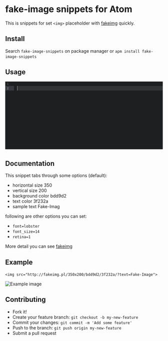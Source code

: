 # fake-image snippets for Atom

This is snippets for set `<img>` placeholder with [fakeimg](https://fakeimg.pl/) quickly.

## Install

Search `fake-image-snippets` on package manager or `apm install fake-image-snippets`

## Usage

![FakeImg Usage](./fakeimg.gif)

## Documentation

This snippet tabs through some options (default):

- horizontal size 350
- vertical size 200
- background color bdd9d2
- text color 3f232a
- sample text Fake-Imag

following are other options you can set:

- `font=lobster`
- `font_size=14`
- `retina=1`

More detail you can see [fakeimg](https://fakeimg.pl/)

## Example

`<img src="http://fakeimg.pl/350x200/bdd9d2/3f232a/?text=Fake-Image">`

![Example image](http://fakeimg.pl/350x200/bdd9d2/3f232a/?text=Fake-Image)

## Contributing

- Fork it!
- Create your feature branch: `git checkout -b my-new-feature`
- Commit your changes: `git commit -m 'Add some feature'`
- Push to the branch: `git push origin my-new-feature`
- Submit a pull request
